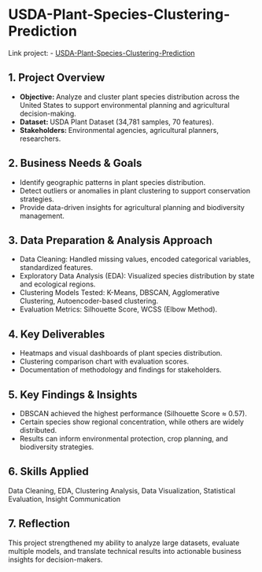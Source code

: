 # USDA-Plant-Species-Clustering-Prediction   
Link project: - [USDA-Plant-Species-Clustering-Prediction](https://github.com/lthnhuw/Projects/blob/main/plants_Clustering_version2.ipynb)
## 1. Project Overview  
- <b> Objective: </b> Analyze and cluster plant species distribution across the United States to support environmental planning and agricultural decision-making.
- <b> Dataset: </b> USDA Plant Dataset (34,781 samples, 70 features).
- <b> Stakeholders: </b> Environmental agencies, agricultural planners, researchers.

## 2. Business Needs & Goals  
- Identify geographic patterns in plant species distribution.
- Detect outliers or anomalies in plant clustering to support conservation strategies.
- Provide data-driven insights for agricultural planning and biodiversity management.

## 3. Data Preparation & Analysis Approach  
- Data Cleaning: Handled missing values, encoded categorical variables, standardized features.
- Exploratory Data Analysis (EDA): Visualized species distribution by state and ecological regions.
- Clustering Models Tested: K-Means, DBSCAN, Agglomerative Clustering, Autoencoder-based clustering.
- Evaluation Metrics: Silhouette Score, WCSS (Elbow Method).

## 4. Key Deliverables  
- Heatmaps and visual dashboards of plant species distribution.
- Clustering comparison chart with evaluation scores.
- Documentation of methodology and findings for stakeholders.

## 5. Key Findings & Insights  
- DBSCAN achieved the highest performance (Silhouette Score ≈ 0.57).
- Certain species show regional concentration, while others are widely distributed.
- Results can inform environmental protection, crop planning, and biodiversity strategies.

## 6. Skills Applied  
Data Cleaning, EDA, Clustering Analysis, Data Visualization, Statistical Evaluation, Insight Communication  

## 7. Reflection  
This project strengthened my ability to analyze large datasets, evaluate multiple models, and translate technical results into actionable business insights for decision-makers.  
